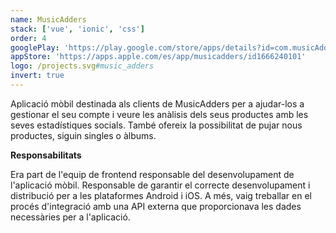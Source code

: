 ```yaml
---
name: MusicAdders
stack: ['vue', 'ionic', 'css']
order: 4
googlePlay: 'https://play.google.com/store/apps/details?id=com.musicAdders'
appStore: 'https://apps.apple.com/es/app/musicadders/id1666240101'
logo: /projects.svg#music_adders
invert: true
---
```


Aplicació mòbil destinada als clients de MusicAdders per a ajudar-los a gestionar el
seu compte i veure les anàlisis dels seus productes amb les seves estadístiques
socials. També ofereix la possibilitat de pujar nous productes, siguin singles o
àlbums.

<b>Responsabilitats</b>

Era part de l'equip de frontend responsable del desenvolupament de l'aplicació mòbil.
Responsable de garantir el correcte desenvolupament i distribució per a les
plataformes Android i iOS. A més, vaig treballar en el procés d'integració amb una
API externa que proporcionava les dades necessàries per a l'aplicació.
